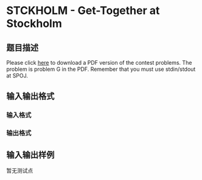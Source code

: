# STCKHOLM - Get-Together at Stockholm

## 题目描述

Please click [here](http://www.spoj.com/content/john_jones:hangzhou2008.pdf) to download a PDF version of the contest problems. The problem is problem G in the PDF. Remember that you must use stdin/stdout at SPOJ.

## 输入输出格式

### 输入格式

### 输出格式

## 输入输出样例

暂无测试点

